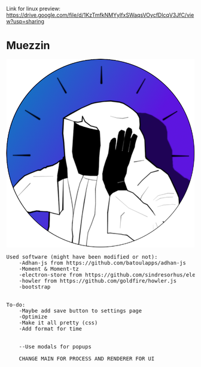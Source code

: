 Link for linux preview: 
https://drive.google.com/file/d/1KzTmfkNMYyIfxSWaqsVOycfDlcqV3JfC/view?usp=sharing

# Muezzin

![image](https://github.com/DBChoco/Muezzin/blob/main/ressources/images/v2B.png?raw=true)

<pre>
Used software (might have been modified or not):
    -Adhan-js from https://github.com/batoulapps/adhan-js
    -Moment & Moment-tz
    -electron-store from https://github.com/sindresorhus/electron-store
    -howler from https://github.com/goldfire/howler.js
    -bootstrap


To-do:
    -Maybe add save button to settings page
    -Optimize
    -Make it all pretty (css)
    -Add format for time
    

    --Use modals for popups

    CHANGE MAIN FOR PROCESS AND RENDERER FOR UI
</pre>
